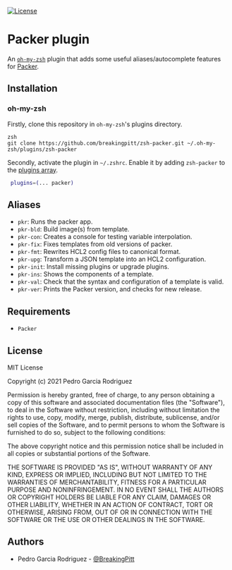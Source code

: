 [![License](https://img.shields.io/github/license/sukkaw/zsh-proxy.svg?style=flat-square)](./LICENSE)

# Packer plugin

An [`oh-my-zsh`](https://ohmyz.sh/) plugin that adds some useful aliases/autocomplete features for [Packer](https://www.packer.io/).


## Installation

### oh-my-zsh

Firstly, clone this repository in `oh-my-zsh`'s plugins directory.

```
zsh
git clone https://github.com/breakingpitt/zsh-packer.git ~/.oh-my-zsh/plugins/zsh-packer
```

Secondly, activate the plugin in `~/.zshrc`. Enable it by adding `zsh-packer` to the [plugins array](https://github.com/robbyrussell/oh-my-zsh/blob/master/templates/zshrc.zsh-template#L66).

```zsh
 plugins=(... packer)
```

## Aliases

- `pkr`: Runs the packer app.
- `pkr-bld`: Build image(s) from template.
- `pkr-con`: Creates a console for testing variable interpolation.
- `pkr-fix`: Fixes templates from old versions of packer.
- `pkr-fmt`: Rewrites HCL2 config files to canonical format.
- `pkr-upg`: Transform a JSON template into an HCL2 configuration.
- `pkr-init`: Install missing plugins or upgrade plugins.
- `pkr-ins`: Shows the components of a template.
- `pkr-val`: Check that the syntax and configuration of a template is valid.
- `pkr-ver`: Prints the Packer version, and checks for new release.


## Requirements

-  `Packer` 

## License

MIT License

Copyright (c) 2021 Pedro Garcia Rodriguez

Permission is hereby granted, free of charge, to any person obtaining a copy
of this software and associated documentation files (the "Software"), to deal
in the Software without restriction, including without limitation the rights
to use, copy, modify, merge, publish, distribute, sublicense, and/or sell
copies of the Software, and to permit persons to whom the Software is
furnished to do so, subject to the following conditions:

The above copyright notice and this permission notice shall be included in all
copies or substantial portions of the Software.

THE SOFTWARE IS PROVIDED "AS IS", WITHOUT WARRANTY OF ANY KIND, EXPRESS OR
IMPLIED, INCLUDING BUT NOT LIMITED TO THE WARRANTIES OF MERCHANTABILITY,
FITNESS FOR A PARTICULAR PURPOSE AND NONINFRINGEMENT. IN NO EVENT SHALL THE
AUTHORS OR COPYRIGHT HOLDERS BE LIABLE FOR ANY CLAIM, DAMAGES OR OTHER
LIABILITY, WHETHER IN AN ACTION OF CONTRACT, TORT OR OTHERWISE, ARISING FROM,
OUT OF OR IN CONNECTION WITH THE SOFTWARE OR THE USE OR OTHER DEALINGS IN THE
SOFTWARE.

## Authors

- Pedro Garcia Rodriguez - [@BreakingPitt](http://www.breakingpitt.es)
